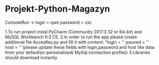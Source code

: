 # Projekt-Python-Magazyn
ConsoleRun  -> login = qwe password = zxc

1.To run project instal PyCharm (Community 2017.3 32 or 64-bit) and MySQL Workbench 6.3 CE.
2.In order to run the app please create additional file AccesKey.py and fill it with content:
"login = '' 
passwd = ''
host = ''
(please update these fields with login,password and host like data from your default(or personalized) MySql connection profile)) 
3.Libraries should download instantly


